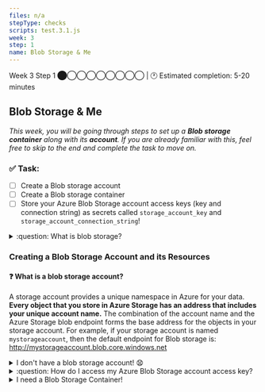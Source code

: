 ```yaml
---
files: n/a
stepType: checks
scripts: test.3.1.js
week: 3
step: 1
name: Blob Storage & Me
---
```


Week 3 Step 1 ⬤◯◯◯◯◯◯◯◯ | 🕐 Estimated completion: 5-20 minutes

## Blob Storage & Me
*This week, you will be going through steps to set up a **Blob storage container** along with its **account**. If you are already familiar with this, feel free to skip to the end and complete the task to move on.*

### ✅  Task:

- [ ]  Create a Blob storage account
- [ ]  Create a Blob storage container
- [ ]  Store your Azure Blob Storage account access keys (key and connection string) as secrets called `storage_account_key` and `storage_account_connection_string`!

<details>
<summary>:question: What is blob storage?</summary>
</br>

Azure Blob storage is Microsoft's object storage solution for the cloud. Blob storage is optimized for storing massive amounts of unstructured data. Unstructured data is data that doesn't adhere to a particular data model or definition, such as text or binary data. Read more about it [here](https://docs.microsoft.com/en-us/azure/storage/blobs/storage-blobs-introduction)!

</details>

### Creating a Blob Storage Account and its Resources

#### :question: What is a blob storage account?

A storage account provides a unique namespace in Azure for your data. **Every object that you store in Azure Storage has an address that includes your unique account name.** The combination of the account name and the Azure Storage blob endpoint forms the base address for the objects in your storage account. For example, if your storage account is named `mystorageaccount`, then the default endpoint for Blob storage is: http://mystorageaccount.blob.core.windows.net

<details>
<summary>I don't have a blob storage account! 😧</summary>
</br>

1. Navigate to your [Azure portal](https://portal.azure.com/#home).
2. In the Search Bar, search and click on "Storage accounts".

![image](https://user-images.githubusercontent.com/49426183/119739490-2b11d600-be37-11eb-8f7c-09faaf4b14b5.png)

3. Click on "Create storage account".

![image](https://user-images.githubusercontent.com/49426183/119739652-62808280-be37-11eb-90c4-9ca17e89e60e.png)

4. Fill out the storage account details like below, and click "Review + create".

![image](https://user-images.githubusercontent.com/49426183/119739390-03bb0900-be37-11eb-8b5c-49fa68035c73.png)

5. Click "Create".

![image](https://user-images.githubusercontent.com/49426183/119739970-eb97b980-be37-11eb-8c85-80691d285e95.png)

6. Wait for the screen to display "Your deployment is complete". Click "Go to resource". You're ready to create your Blob Storage container!

![image](https://user-images.githubusercontent.com/49426183/119740051-0f5aff80-be38-11eb-956c-59beeaa63b7d.png)
</details>

<details>
<summary> :question: How do I access my Azure Blob Storage account access key?</summary>
</br>

1. Navigate to your storage account page.
2. On the left hand bar, click on Security + networking > Access Keys.

![image](https://user-images.githubusercontent.com/49426183/119740903-8fce3000-be39-11eb-9933-6383d2af0f9e.png)

3. Click "Show keys", and you can copy *one* of the keys' information.

</details>

<details>
<summary>I need a Blob Storage Container!</summary>
</br>

### Creating a Blob Storage Container

1. Make sure you're on your storage account page in the Azure portal.

2. In the left menu for the storage account, scroll to the Data storage section, then select Containers.

![](https://user-images.githubusercontent.com/49426183/119740347-9f994480-be38-11eb-9d48-3381144fcf8f.PNG)

3. Select the + Container button.

![](https://user-images.githubusercontent.com/49426183/119740424-bdff4000-be38-11eb-8037-dd18adf72140.PNG)

4. Type a name for your new container. The container name must be lowercase, must start with a letter or number, and can include only letters, numbers, and the dash (-) character.

5. Set the level of public access to the container to "Private (no anonymous access)".

![](https://user-images.githubusercontent.com/49426183/119740555-f737b000-be38-11eb-96d4-e7d5d3414fc2.png)

6. Select Create to create the container.
</details>
